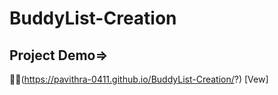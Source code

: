﻿# BuddyList-Creation
## Project Demo=>
🔗🔗(https://pavithra-0411.github.io/BuddyList-Creation/?) [Vew]

